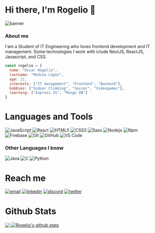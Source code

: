 # Hi there, I'm Rogelio 👋

![banner](https://user-images.githubusercontent.com/78835316/135941203-160c951f-97dd-430d-8dad-c3b89630663d.png)

### About me
I'am a Student of IT Engineering who loves frontend development and IT management. Some technologies I work with iclude NextJS, ReactJS, Javascript, and CSS.
```js
const rogelio = {
  name: "Oscar Rogelio",
  lastname: "Medina López",
  age: 22,
  interests: ["IT management", "Frontend", "Backend"],
  hobbies: ["Indoor Climbing", "Soccer", "Videogames"],
  learning: ["Express JS", "Mongo DB"]
}
```


# Languages and Tools 
![JavaScript](https://img.shields.io/badge/-JavaScript-%23F7DF1C?style=flat-square&logo=javascript&logoColor=000000&labelColor=%23F7DF1C&color=%23FFCE5A)
![React](https://img.shields.io/badge/-React-61DAFB?style=flat-square&logo=react&logoColor=ffffff)
![HTML5](https://img.shields.io/badge/-HTML5-%23E44D27?style=flat-square&logo=html5&logoColor=ffffff)
![CSS3](https://img.shields.io/badge/-CSS3-%231572B6?style=flat-square&logo=css3)
![Sass](https://img.shields.io/badge/-Sass-%23CC6699?style=flat-square&logo=sass&logoColor=ffffff)
![Nodejs](https://img.shields.io/badge/-Nodejs-339933?style=flat-square&logo=Node.js&logoColor=ffffff)
![Npm](https://img.shields.io/badge/-npm-CB3837?style=flat-square&logo=npm)
![Firebase](https://img.shields.io/badge/-Firebase-FFCA28?style=flat-square&logo=firebase&logoColor=ffffff)
![Git](https://img.shields.io/badge/-Git-%23F05032?style=flat-square&logo=git&logoColor=%23ffffff)
![GitHub](https://img.shields.io/badge/-GitHub-181717?style=flat-square&logo=github)
![VS Code](http://img.shields.io/badge/-VS%20Code-007ACC?style=flat-square&logo=visual-studio-code&logoColor=ffffff)

### Other Languages I know
![Java](http://img.shields.io/badge/-Java-5B4638?style=flat-square&logo=java&logoColor=ffffff)
![C](http://img.shields.io/badge/-C-A8B9CC?style=flat-square&logo=c&logoColor=ffffff)
![Python](http://img.shields.io/badge/-Python-3776AB?style=flat-square&logo=python&logoColor=ffffff)

# Reach me
<!--[![Gmail](https://img.shields.io/badge/-GMAIL-D14836?style=for-the-badge&logo=gmail&logoColor=white)](mailto:rogelio.medina.cs@gmail.com)
[![LinkedIn](https://img.shields.io/badge/-LINKEDIN-0077B5?style=for-the-badge&logo=linkedin&logoColor=white)](https://www.linkedin.com/in/oscar-rogelio-medina-lopez-orml/) 
-->
<p>
  <a href="mailto:rogelio.medina.cs@gmail.com"><img src="https://img.icons8.com/color/96/000000/gmail.png" alt="email"/></a>
  <a href="https://www.linkedin.com/in/oscar-rogelio-medina-lopez-orml/"><img src="https://img.icons8.com/color/96/000000/linkedin.png" alt="linkedin"/></a>
  <a href=""><img src="https://img.icons8.com/color/96/000000/discord-logo.png" alt="discord"/></a>
  <a href="https://twitter.com/RogeML"><img src="https://img.icons8.com/color/96/000000/twitter-squared.png" alt="twitter"/></a>
</p>

# Github Stats
<a href="https://github.com/RogeCS">
  <img align="center" src="https://github-readme-stats.vercel.app/api/top-langs/?username=RogeCS&theme=light">
</a>
<a href="https://github.com/RogeCS">
 <img align="center" src="https://github-readme-stats.vercel.app/api?username=RogeCS&show_icons=true&theme=light&line_height=40" alt="Rogelio's github stats"/>
</a>

